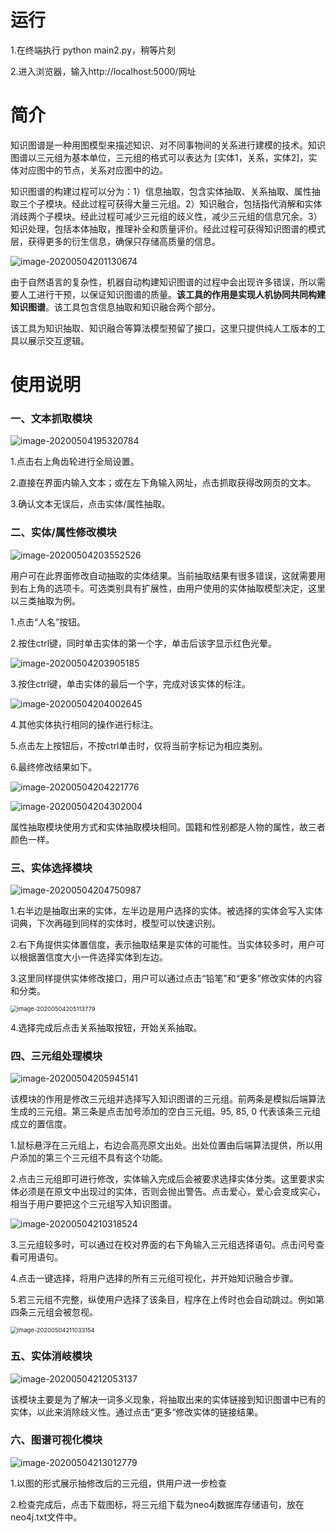# 运行

1.在终端执行 python main2.py，稍等片刻

2.进入浏览器，输入http://localhost:5000/网址

# 简介

知识图谱是一种用图模型来描述知识、对不同事物间的关系进行建模的技术。知识图谱以三元组为基本单位，三元组的格式可以表达为 [实体1，关系，实体2]，实体对应图中的节点，关系对应图中的边。

知识图谱的构建过程可以分为：1）信息抽取，包含实体抽取、关系抽取、属性抽取三个子模块。经此过程可获得大量三元组。2）知识融合，包括指代消解和实体消歧两个子模块。经此过程可减少三元组的歧义性，减少三元组的信息冗余。3）知识处理，包括本体抽取，推理补全和质量评价。经此过程可获得知识图谱的模式层，获得更多的衍生信息，确保只存储高质量的信息。

<img src="./img/image-20200504201130674.png" alt="image-20200504201130674"  />

由于自然语言的复杂性，机器自动构建知识图谱的过程中会出现许多错误，所以需要人工进行干预，以保证知识图谱的质量。**该工具的作用是实现人机协同共同构建知识图谱**。该工具包含信息抽取和知识融合两个部分。

该工具为知识抽取、知识融合等算法模型预留了接口，这里只提供纯人工版本的工具以展示交互逻辑。

# 使用说明

### 一、文本抓取模块

![image-20200504195320784](./img/image-20200504195320784.png)

1.点击右上角齿轮进行全局设置。

2.直接在界面内输入文本；或在左下角输入网址，点击抓取获得改网页的文本。

3.确认文本无误后，点击实体/属性抽取。

### 二、实体/属性修改模块

![image-20200504203552526](./img/image-20200504203552526.png)

用户可在此界面修改自动抽取的实体结果。当前抽取结果有很多错误，这就需要用到右上角的选项卡。可选类别具有扩展性，由用户使用的实体抽取模型决定，这里以三类抽取为例。

1.点击“人名”按钮。

2.按住ctrl键，同时单击实体的第一个字，单击后该字显示红色光晕。

![image-20200504203905185](./img/image-20200504203905185.png)

3.按住ctrl键，单击实体的最后一个字，完成对该实体的标注。

![image-20200504204002645](./img/image-20200504204002645.png)

4.其他实体执行相同的操作进行标注。

5.点击左上按钮后，不按ctrl单击时，仅将当前字标记为相应类别。

6.最终修改结果如下。

![image-20200504204221776](./img/image-20200504204221776.png)

![image-20200504204302004](./img/image-20200504204302004.png)

属性抽取模块使用方式和实体抽取模块相同。国籍和性别都是人物的属性，故三者颜色一样。

### 三、实体选择模块

![image-20200504204750987](./img/image-20200504204750987.png)

1.右半边是抽取出来的实体，左半边是用户选择的实体。被选择的实体会写入实体词典，下次再碰到同样的实体时，模型可以快速识别。

2.右下角提供实体置信度，表示抽取结果是实体的可能性。当实体较多时，用户可以根据置信度大小一件选择实体到左边。

3.这里同样提供实体修改接口，用户可以通过点击“铅笔”和“更多”修改实体的内容和分类。

<img src="./img/image-20200504205113779.png" alt="image-20200504205113779" style="zoom: 67%;" />

4.选择完成后点击关系抽取按钮，开始关系抽取。

### 四、三元组处理模块

![image-20200504205945141](./img/image-20200504205945141.png)

该模块的作用是修改三元组并选择写入知识图谱的三元组。前两条是模拟后端算法生成的三元组。第三条是点击加号添加的空白三元组。95, 85, 0 代表该条三元组成立的置信度。

1.鼠标悬浮在三元组上，右边会高亮原文出处。出处位置由后端算法提供，所以用户添加的第三个三元组不具有这个功能。

2.点击三元组即可进行修改，实体输入完成后会被要求选择实体分类。这里要求实体必须是在原文中出现过的实体，否则会抛出警告。点击爱心，爱心会变成实心，相当于用户要把这个三元组写入知识图谱。

![image-20200504210318524](./img/image-20200504210318524.png)

3.三元组较多时，可以通过在校对界面的右下角输入三元组选择语句。点击问号查看可用语句。

4.点击一键选择，将用户选择的所有三元组可视化，并开始知识融合步骤。

5.若三元组不完整，纵使用户选择了该条目，程序在上传时也会自动跳过。例如第四条三元组会被忽视。

<img src="./img/image-20200504211033154.png" alt="image-20200504211033154" style="zoom:67%;" />

### 五、实体消岐模块

![image-20200504212053137](./img/image-20200504212053137.png)

该模块主要是为了解决一词多义现象，将抽取出来的实体链接到知识图谱中已有的实体，以此来消除歧义性。通过点击“更多“修改实体的链接结果。

### 六、图谱可视化模块

![image-20200504213012779](./img/image-20200504213012779.png)

1.以图的形式展示抽修改后的三元组，供用户进一步检查

2.检查完成后，点击下载图标，将三元组下载为neo4j数据库存储语句，放在neo4j.txt文件中。

